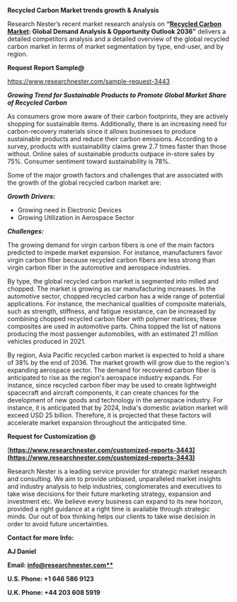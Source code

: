 ﻿**Recycled Carbon Market trends growth & Analysis**

Research Nester’s recent market research analysis on **“[Recycled Carbon Market](https://www.researchnester.com/reports/recycled-carbon-market/3443): Global Demand Analysis & Opportunity Outlook 2036”** delivers a detailed competitors analysis and a detailed overview of the global recycled carbon market in terms of market segmentation by type, end-user, and by region. 

**Request Report Sample@** 

<https://www.researchnester.com/sample-request-3443> 

***Growing Trend for Sustainable Products to Promote Global Market Share of Recycled Carbon***

As consumers grow more aware of their carbon footprints, they are actively shopping for sustainable items. Additionally, there is an increasing need for carbon-recovery materials since it allows businesses to produce sustainable products and reduce their carbon emissions. According to a survey, products with sustainability claims grew 2.7 times faster than those without. Online sales of sustainable products outpace in-store sales by 75%. Consumer sentiment toward sustainability is 78%.

Some of the major growth factors and challenges that are associated with the growth of the global recycled carbon market are:

***Growth Drivers:***

- Growing need in Electronic Devices 
- Growing Utilization in Aerospace Sector

***Challenges:***

The growing demand for virgin carbon fibers is one of the main factors predicted to impede market expansion. For instance, manufacturers favor virgin carbon fiber because recycled carbon fibers are less strong than virgin carbon fiber in the automotive and aerospace industries. 

By type, the global recycled carbon market is segmented into milled and chopped. The market is growing as car manufacturing increases. In the automotive sector, chopped recycled carbon has a wide range of potential applications. For instance, the mechanical qualities of composite materials, such as strength, stiffness, and fatigue resistance, can be increased by combining chopped recycled carbon fiber with polymer matrices; these composites are used in automotive parts. China topped the list of nations producing the most passenger automobiles, with an estimated 21 million vehicles produced in 2021. 

By region, Asia Pacific recycled carbon market is expected to hold a share of 38% by the end of 2036. The market growth will grow due to the region's expanding aerospace sector. The demand for recovered carbon fiber is anticipated to rise as the region's aerospace industry expands. For instance, since recycled carbon fiber may be used to create lightweight spacecraft and aircraft components, it can create chances for the development of new goods and technology in the aerospace industry. For instance, it is anticipated that by 2024, India's domestic aviation market will exceed USD 25 billion. Therefore, it is projected that these factors will accelerate market expansion throughout the anticipated time.

**Request for Customization @**

[**https://www.researchnester.com/customized-reports-3443](https://www.researchnester.com/customized-reports-3443)** 

Research Nester is a leading service provider for strategic market research and consulting. We aim to provide unbiased, unparalleled market insights and industry analysis to help industries, conglomerates and executives to take wise decisions for their future marketing strategy, expansion and investment etc. We believe every business can expand to its new horizon, provided a right guidance at a right time is available through strategic minds. Our out of box thinking helps our clients to take wise decision in order to avoid future uncertainties.

**Contact for more Info:**

**AJ Daniel**

**Email: [info@researchnester.com**](mailto:info@researchnester.com)**

**U.S. Phone: +1 646 586 9123** 

**U.K. Phone: +44 203 608 5919**



